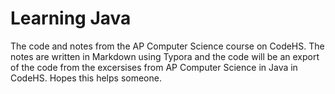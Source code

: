 # Learning Java
The code and notes from the AP Computer Science course on CodeHS.
The notes are written in Markdown using Typora and the code will be an export of the code from the excersises from AP Computer Science in Java in CodeHS.
Hopes this helps someone.

